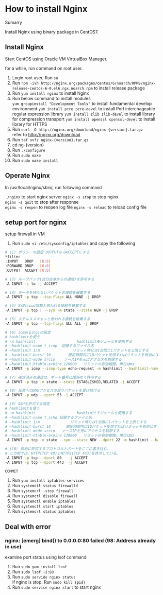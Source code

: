 # How to install Nginx

Sumarry

Install Nginx using binary package in CentOS7.

## Install Nginx

Start CentOS using Oracle VM VirtualBox Manager.

for a while, run command on root user.

1. Login root user, Run `su`
1. Run `rpm -ivh http://nginx.org/packages/centos/6/noarch/RPMS/nginx-release-centos-6-0.el6.ngx.noarch.rpm` to install release package
1. Run `yum install nginx` to install Nginx
1. Run below command to install modules  
   `yum groupinstall "Development Tools"` to install fundamental develop environment
   `yum install pcre pcre-devel` to install Perl interchageable regular expression library
   `yum install zlib zlib-devel` to install library for compression transport
   `yum install openssl openssl-devel` to install library for HTTPS
1. Run `curl -O http://nginx.org/download/nginx-{version}.tar.gz`  
   refer to http://nginx.org/download
1. Run `taf xvfz nginx-{version}.tar.gz`
1. cd ng-{version}
1. Run `./configure`
1. Run `sudo make`
1. Run `sudo make install`

## Operate Nginx

In /usr/local/nginx/sbin/, run following command

`./nginx` to start nginx server
`nginx -s stop` to stop nginx  
`nginx -s quit` to stop after response  
`nginx -s reopen` to reopen log file
`nginx -s reload` to reload config file

## setup port for nginx

setup firewall in VM

1. Run `sudo vi /etc/sysconfig/iptables` and copy the following

```bash
# (1) ポリシーの設定 OUTPUTのみACCEPTにする
*filter
:INPUT   DROP   [0:0]
:FORWARD DROP   [0:0]
:OUTPUT  ACCEPT [0:0]

# (2) ループバック(自分自身からの通信)を許可する
-A INPUT -i lo -j ACCEPT

# (3) データを持たないパケットの接続を破棄する
-A INPUT -p tcp --tcp-flags ALL NONE -j DROP

# (4) SYNflood攻撃と思われる接続を破棄する
-A INPUT -p tcp ! --syn -m state --state NEW -j DROP

# (5) ステルススキャンと思われる接続を破棄する
-A INPUT -p tcp --tcp-flags ALL ALL -j DROP

# (6) icmp(ping)の設定
# hashlimitを使う
# -m hashlimit                   hashlimitモジュールを使用する
# —hashlimit-name t_icmp  記録するファイル名
# —hashlimit 1/m               リミット時には1分間に1パケットを上限とする
# —hashlimit-burst 10        規定時間内に10パケット受信すればリミットを有効にする
# —hashlimit-mode srcip    ソースIPを元にアクセスを制限する
# —hashlimit-htable-expire 120000   リミットの有効期間。単位はms
-A INPUT -p icmp --icmp-type echo-request -m hashlimit --hashlimit-name t_icmp --hashlimit 1/m --hashlimit-burst 10 --hashlimit-mode srcip --hashlimit-htable-expire 120000 -j ACCEPT

# (7) 確立済みの通信は、ポート番号に関係なく許可する
-A INPUT -p tcp -m state --state ESTABLISHED,RELATED -j ACCEPT

# (8) 任意へのDNSアクセスの戻りパケットを受け付ける
-A INPUT -p udp --sport 53 -j ACCEPT

# (9) SSHを許可する設定
# hashlimitを使う
# -m hashlimit                   hashlimitモジュールを使用する
# —hashlimit-name t_sshd 記録するファイル名
# —hashlimit 1/m              リミット時には1分間に1パケットを上限とする
# —hashlimit-burst 10       規定時間内に10パケット受信すればリミットを有効にする
# —hashlimit-mode srcip   ソースIPを元にアクセスを制限する
# —hashlimit-htable-expire 120000   リミットの有効期間。単位はms
-A INPUT -p tcp -m state --syn --state NEW --dport 22 -m hashlimit --hashlimit-name t_sshd --hashlimit 1/m --hashlimit-burst 10 --hashlimit-mode srcip --hashlimit-htable-expire 120000 -j ACCEPT

# (10) 個別に許可するプロトコルとポートをここに書き込む。
# この例では、HTTP(TCP 80)とHTTPS(TCP 443)を許可している。
-A INPUT -p tcp --dport 80   -j ACCEPT
-A INPUT -p tcp --dport 443  -j ACCEPT

COMMIT
```

1. Run `yum install iptables-services`
1. Run `systemctl status firewalld`
1. Run `systemcrl -stop firewall`
1. Run `systemctl disable firewall`
1. Run `systemctl enable iptables`
1. Run `systemctl start iptables`
1. Run `systemcrl status iptables`

## Deal with error

### nginx: [emerg] bind() to 0.0.0.0:80 failed (98: Address already in use)

examine port status using lsof command

1. Run `sudo yum install lsof`
1. Run `sudo lsof -i:80`
1. Run `sudo servide nginx status`  
   if nginx is stop, Run `sudo kill {pid}`
1. Run `sudo service nginx start` to start nginx
